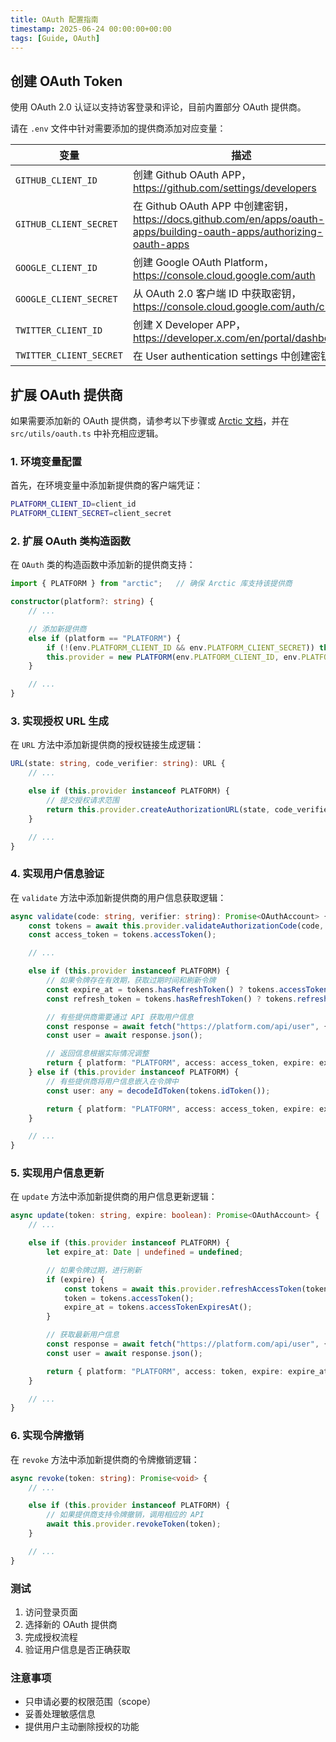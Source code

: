 ```yaml
---
title: OAuth 配置指南
timestamp: 2025-06-24 00:00:00+00:00
tags: [Guide, OAuth]
---
```


## 创建 OAuth Token

使用 OAuth 2.0 认证以支持访客登录和评论，目前内置部分 OAuth 提供商。

请在 `.env` 文件中针对需要添加的提供商添加对应变量：

| 变量 | 描述 |
| - | - |
| `GITHUB_CLIENT_ID` | 创建 Github OAuth APP，https://github.com/settings/developers |
| `GITHUB_CLIENT_SECRET` | 在 Github OAuth APP 中创建密钥，https://docs.github.com/en/apps/oauth-apps/building-oauth-apps/authorizing-oauth-apps |
| `GOOGLE_CLIENT_ID` | 创建 Google OAuth Platform，https://console.cloud.google.com/auth |
| `GOOGLE_CLIENT_SECRET` | 从 OAuth 2.0 客户端 ID 中获取密钥，https://console.cloud.google.com/auth/clients |
| `TWITTER_CLIENT_ID` | 创建 X Developer APP，https://developer.x.com/en/portal/dashboard |
| `TWITTER_CLIENT_SECRET` | 在 User authentication settings 中创建密钥 |

## 扩展 OAuth 提供商

如果需要添加新的 OAuth 提供商，请参考以下步骤或 [Arctic 文档](https://arcticjs.dev/)，并在 `src/utils/oauth.ts` 中补充相应逻辑。

### 1. 环境变量配置

首先，在环境变量中添加新提供商的客户端凭证：

```sh
PLATFORM_CLIENT_ID=client_id
PLATFORM_CLIENT_SECRET=client_secret
```

### 2. 扩展 OAuth 类构造函数

在 `OAuth` 类的构造函数中添加新的提供商支持：

```ts
import { PLATFORM } from "arctic";   // 确保 Arctic 库支持该提供商

constructor(platform?: string) {
    // ...

    // 添加新提供商
    else if (platform == "PLATFORM") {
        if (!(env.PLATFORM_CLIENT_ID && env.PLATFORM_CLIENT_SECRET)) throw new Error("Missing Environment Variables");
        this.provider = new PLATFORM(env.PLATFORM_CLIENT_ID, env.PLATFORM_CLIENT_SECRET, `${REDIRECT_URI}/PLATFORM`);
    }

    // ...
}
```

### 3. 实现授权 URL 生成

在 `URL` 方法中添加新提供商的授权链接生成逻辑：

```ts
URL(state: string, code_verifier: string): URL {
    // ...

    else if (this.provider instanceof PLATFORM) {
        // 提交授权请求范围
        return this.provider.createAuthorizationURL(state, code_verifier, ["identify"]);
    }

    // ...
}
```

### 4. 实现用户信息验证

在 `validate` 方法中添加新提供商的用户信息获取逻辑：

```ts
async validate(code: string, verifier: string): Promise<OAuthAccount> {
    const tokens = await this.provider.validateAuthorizationCode(code, verifier);
    const access_token = tokens.accessToken();

    // ...

    else if (this.provider instanceof PLATFORM) {
        // 如果令牌存在有效期，获取过期时间和刷新令牌
        const expire_at = tokens.hasRefreshToken() ? tokens.accessTokenExpiresAt() : undefined;
        const refresh_token = tokens.hasRefreshToken() ? tokens.refreshToken() : undefined;

        // 有些提供商需要通过 API 获取用户信息
        const response = await fetch("https://platform.com/api/user", { headers: { Authorization: `Bearer ${access_token}`,"User-Agent": USER_AGENT } });
        const user = await response.json();

        // 返回信息根据实际情况调整
        return { platform: "PLATFORM", access: access_token, expire: expire_at, refresh: refresh_token, account: user.id, handle: user.login, name: user.username, description: user.description, image: user.avatar_url };
    } else if (this.provider instanceof PLATFORM) {
        // 有些提供商将用户信息嵌入在令牌中
        const user: any = decodeIdToken(tokens.idToken());

        return { platform: "PLATFORM", access: access_token, expire: expire_at, refresh: refresh_token, account: user.id, handle: user.login, name: user.username, description: user.description, image: user.avatar_url };
    }

    // ...
}
```

### 5. 实现用户信息更新

在 `update` 方法中添加新提供商的用户信息更新逻辑：

```ts
async update(token: string, expire: boolean): Promise<OAuthAccount> {
    // ...

    else if (this.provider instanceof PLATFORM) {
        let expire_at: Date | undefined = undefined;

        // 如果令牌过期，进行刷新
        if (expire) {
            const tokens = await this.provider.refreshAccessToken(token);
            token = tokens.accessToken();
            expire_at = tokens.accessTokenExpiresAt();
        }

        // 获取最新用户信息
        const response = await fetch("https://platform.com/api/user", { headers: { Authorization: `Bearer ${token}`, "User-Agent": USER_AGENT } });
        const user = await response.json();

        return { platform: "PLATFORM", access: token, expire: expire_at, account: user.id, handle: user.login, name: user.username, description: user.description, image: user.avatar_url };
    }

    // ...
}
```

### 6. 实现令牌撤销

在 `revoke` 方法中添加新提供商的令牌撤销逻辑：

```ts
async revoke(token: string): Promise<void> {
    // ...

    else if (this.provider instanceof PLATFORM) {
        // 如果提供商支持令牌撤销，调用相应的 API
        await this.provider.revokeToken(token);
    }

    // ...
}
```

### 测试

1. 访问登录页面
2. 选择新的 OAuth 提供商
3. 完成授权流程
4. 验证用户信息是否正确获取

### 注意事项

- 只申请必要的权限范围（scope）
- 妥善处理敏感信息
- 提供用户主动删除授权的功能
